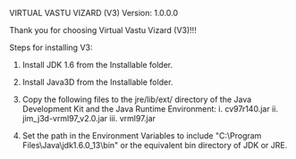 VIRTUAL VASTU VIZARD (V3)
Version: 1.0.0.0

Thank you for choosing Virtual Vastu Vizard (V3)!!!

Steps for installing V3:

1. Install JDK 1.6 from the Installable folder.

2. Install Java3D from the Installable folder.

3. Copy the following files to the jre/lib/ext/ directory of the Java Development Kit and the Java 		Runtime Environment:
	    i.	cv97r140.jar
	    ii.	jim_j3d-vrml97_v2.0.jar
	    iii.	vrml97.jar
      
4. Set the path in the Environment Variables to include "C:\Program Files\Java\jdk1.6.0_13\bin" or the equivalent bin directory of JDK or JRE.
